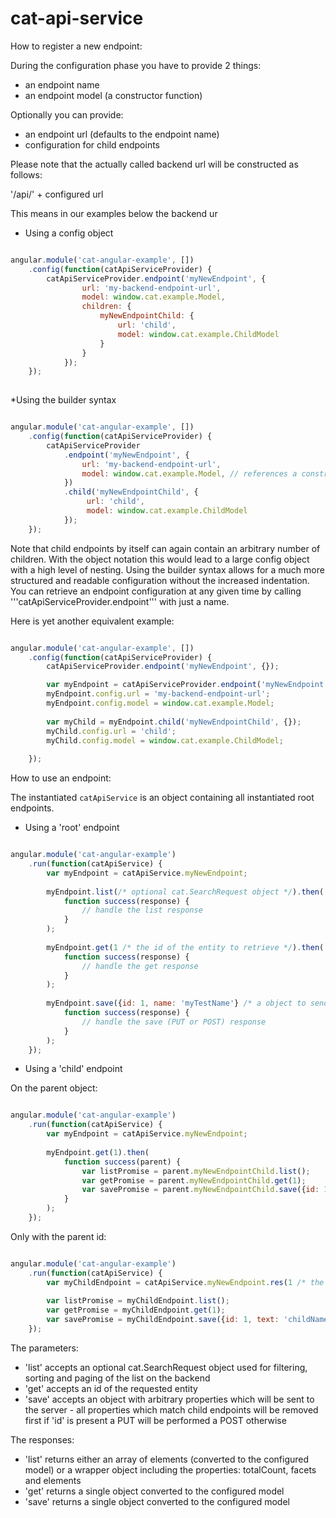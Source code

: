 cat-api-service
===

How to register a new endpoint:

During the configuration phase you have to provide 2 things:
- an endpoint name
- an endpoint model (a constructor function)

Optionally you can provide:
- an endpoint url (defaults to the endpoint name)
- configuration for child endpoints

Please note that the actually called backend url will be constructed as follows:

'/api/' + configured url

This means in our examples below the backend ur

* Using a config object

```javascript

angular.module('cat-angular-example', [])
    .config(function(catApiServiceProvider) {
        catApiServiceProvider.endpoint('myNewEndpoint', {
                url: 'my-backend-endpoint-url',
                model: window.cat.example.Model,
                children: {
                    myNewEndpointChild: {
                        url: 'child',
                        model: window.cat.example.ChildModel
                    }
                }
            });
    });
    
```


*Using the builder syntax

```javascript

angular.module('cat-angular-example', [])
    .config(function(catApiServiceProvider) {
        catApiServiceProvider
            .endpoint('myNewEndpoint', {
                url: 'my-backend-endpoint-url',
                model: window.cat.example.Model, // references a constructor function
            })
            .child('myNewEndpointChild', {
                 url: 'child',
                 model: window.cat.example.ChildModel
            });
    });

```

Note that child endpoints by itself can again contain an arbitrary number of children.
With the object notation this would lead to a large config object with a high level of nesting.
Using the builder syntax allows for a much more structured and readable configuration without the increased indentation.
You can retrieve an endpoint configuration at any given time by calling '''catApiServiceProvider.endpoint''' with just a name.

Here is yet another equivalent example:

```javascript

angular.module('cat-angular-example', [])
    .config(function(catApiServiceProvider) {
        catApiServiceProvider.endpoint('myNewEndpoint', {});

        var myEndpoint = catApiServiceProvider.endpoint('myNewEndpoint');
        myEndpoint.config.url = 'my-backend-endpoint-url';
        myEndpoint.config.model = window.cat.example.Model;
        
        var myChild = myEndpoint.child('myNewEndpointChild', {});
        myChild.config.url = 'child';
        myChild.config.model = window.cat.example.ChildModel;
        
    });

```


How to use an endpoint:

The instantiated ```catApiService``` is an object containing all instantiated root endpoints.

* Using a 'root' endpoint

```javascript

angular.module('cat-angular-example')
    .run(function(catApiService) {
        var myEndpoint = catApiService.myNewEndpoint;
        
        myEndpoint.list(/* optional cat.SearchRequest object */).then(
            function success(response) {
                // handle the list response
            }
        );
        
        myEndpoint.get(1 /* the id of the entity to retrieve */).then(
            function success(response) {
                // handle the get response
            }
        );
        
        myEndpoint.save({id: 1, name: 'myTestName'} /* a object to send to the server */).then(
            function success(response) {
                // handle the save (PUT or POST) response
            }
        );
    }); 

```

* Using a 'child' endpoint

On the parent object:

```javascript

angular.module('cat-angular-example')
    .run(function(catApiService) {
        var myEndpoint = catApiService.myNewEndpoint;
        
        myEndpoint.get(1).then(
            function success(parent) {
                var listPromise = parent.myNewEndpointChild.list();
                var getPromise = parent.myNewEndpointChild.get(1);
                var savePromise = parent.myNewEndpointChild.save({id: 1, text: 'childName'});
            }
        );
    }); 

```

Only with the parent id:

```javascript

angular.module('cat-angular-example')
    .run(function(catApiService) {
        var myChildEndpoint = catApiService.myNewEndpoint.res(1 /* the parent id */);
        
        var listPromise = myChildEndpoint.list();
        var getPromise = myChildEndpoint.get(1);
        var savePromise = myChildEndpoint.save({id: 1, text: 'childName'});
    }); 

```

The parameters:
* 'list' accepts an optional cat.SearchRequest object used for filtering, sorting and paging of the list on the backend
* 'get' accepts an id of the requested entity
* 'save' accepts an object with arbitrary properties which will be sent to the server - all properties which match child endpoints will be removed first
if 'id' is present a PUT will be performed a POST otherwise


The responses:

* 'list' returns either an array of elements (converted to the configured model) or a wrapper object including the properties: totalCount, facets and elements
* 'get' returns a single object converted to the configured model
* 'save' returns a single object converted to the configured model
